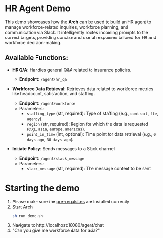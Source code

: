 # HR Agent Demo

This demo showcases how the **Arch** can be used to build an HR agent to manage workforce-related inquiries, workforce planning, and communication via Slack. It intelligently routes incoming prompts to the correct targets, providing concise and useful responses tailored for HR and workforce decision-making.

## Available Functions:

- **HR Q/A**: Handles general Q&A related to insurance policies.
  - **Endpoint**: `/agent/hr_qa`

- **Workforce Data Retrieval**: Retrieves data related to workforce metrics like headcount, satisfaction, and staffing.
  - **Endpoint**: `/agent/workforce`
  - Parameters:
    - `staffing_type` (str, required): Type of staffing (e.g., `contract`, `fte`, `agency`).
    - `region` (str, required): Region for which the data is requested (e.g., `asia`, `europe`, `americas`).
    - `point_in_time` (int, optional): Time point for data retrieval (e.g., `0 days ago`, `30 days ago`).

- **Initiate Policy**: Sends messages to a Slack channel
  - **Endpoint**: `/agent/slack_message`
  - Parameters:
    - `slack_message` (str, required): The message content to be sent

# Starting the demo
1. Please make sure the [pre-requisites](https://github.com/katanemo/arch/?tab=readme-ov-file#prerequisites) are installed correctly
2. Start Arch
   ```sh
   sh run_demo.sh
   ```
3. Navigate to http://localhost:18080/agent/chat
4. "Can you give me workforce data for asia?"
